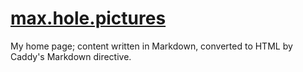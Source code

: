 # [max.hole.pictures](https://max.hole.pictures)
My home page; content written in Markdown, converted to HTML by Caddy's Markdown directive.
